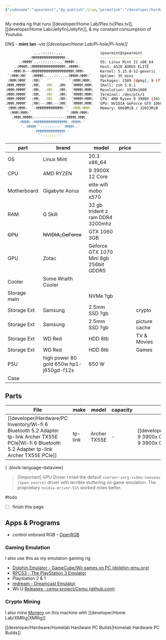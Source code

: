 ```yaml
---
{"codename":"spearmint","dg-publish":true,"permalink":"/developer/hardware/ryzen-9-3900x-custom-pc/","dgPassFrontmatter":true}
---
```


My media rig that runs [[developer/Home Lab/Plex.tv\|Plex.tv]], [[developer/Home Lab/Jellyfin\|Jellyfin]], & my constant consumption of Youtube. 

DNS  - **mint.lan** *-via [[developer/Home Lab/Pi-hole\|Pi-hole]]*

```bash
             ...-:::::-...                 spearmint@spearmint
          .-MMMMMMMMMMMMMMM-.              -------------------
      .-MMMM`..-:::::::-..`MMMM-.          OS: Linux Mint 21 x86_64
    .:MMMM.:MMMMMMMMMMMMMMM:.MMMM:.        Host: A520 AORUS ELITE
   -MMM-M---MMMMMMMMMMMMMMMMMMM.MMM-       Kernel: 5.15.0-52-generic
 `:MMM:MM`  :MMMM:....::-...-MMMM:MMM:`    Uptime: 35 mins
 :MMM:MMM`  :MM:`  ``    ``  `:MMM:MMM:    Packages: 2589 (dpkg), 9 (flatpak)
.MMM.MMMM`  :MM.  -MM.  .MM-  `MMMM.MMM.   Shell: zsh 5.8.1
:MMM:MMMM`  :MM.  -MM-  .MM:  `MMMM-MMM:   Resolution: 1920x1080
:MMM:MMMM`  :MM.  -MM-  .MM:  `MMMM:MMM:   Terminal: /dev/pts/1
:MMM:MMMM`  :MM.  -MM-  .MM:  `MMMM-MMM:   CPU: AMD Ryzen 9 3900X (24) @ 3.800GHz
.MMM.MMMM`  :MM:--:MM:--:MM:  `MMMM.MMM.   GPU: NVIDIA GeForce GTX 1060 3GB
 :MMM:MMM-  `-MMMMMMMMMMMM-`  -MMM-MMM:    Memory: 6668MiB / 32023MiB
  :MMM:MMM:`                `:MMM:MMM:
   .MMM.MMMM:--------------:MMMM.MMM.
     '-MMMM.-MMMMMMMMMMMMMMM-.MMMM-'
       '.-MMMM``--:::::--``MMMM-.'
            '-MMMMMMMMMMMMM-'
               ``-:::::-``
```

| part         | brand                                   | model                                  | price |               |     |
| ------------ | --------------------------------------- | -------------------------------------- | ----- | ------------- | --- |
| OS           | Linux Mint                              | 20.3 x86_64                            |       |               |     |
| CPU          | AMD RYZEN                               | 9 3900X 12 Core                        |       |               |     |
| Motherboard  | Gigabyte Aorus                          | elite wifi mobo x570                   |       |               |     |
| RAM          | G Skill                                 | 32 gb trident z ram DDR4 3200mhz       |       |               |     |
| ~~GPU~~      | ~~NVIDIA_GeForce~~                      | GTX 1060 3GB                           |       |               |     |
| GPU          | Zotac                                   | Geforce GTX 1070 Mini 8gb 256bit GDDR5 |       |               |     |
| Cooler       | Some Wraith Cooler                      |                                        |       |               |     |
| Storage main |                                         | NVMe ?gb                               |       |               |     |
| Storage Ext  | Samsung                                 | 2.5mm SSD  ?gb                         |       | crypto        |     |
| Storage Ext  | Samsung                                 | 2.5mm SSD  ?gb                         |       | picture cache |     |
| Storage Ext  | WD Red                                  | HDD 8tb                                |       | TV & Movies   |     |
| Storage Ext  | WD Red                                  | HDD 8tb                                |       | Games         |     |
| PSU          | high power 80 gold 650w hp1-j650gd-f12s | 650 W                                  |       |               |     |
| Case         |                                         |                                        |       |               |     |
## Parts
| File                                                                                                                                                    | make    | model        | capacity | device                                                                     |
| ------------------------------------------------------------------------------------------------------------------------------------------------------- | ------- | ------------ | -------- | -------------------------------------------------------------------------- |
| [[developer/Hardware/PC Inventory/Wi-fi 6 Bluetooth 5.2 Adapter tp-link Archer TX55E PCIe\|Wi-fi 6 Bluetooth 5.2 Adapter tp-link Archer TX55E PCIe]] | tp-link | Archer TX55E | \-       | [[developer/Hardware/Ryzen 9 3900x Custom PC\|Ryzen 9 3900x Custom PC]] |

{ .block-language-dataview}

>[!important] GPU Driver
>I tried the default `xserver-xorg-video-nouveau (open-source)` driver with terrible stuttering on game emulation. The proprietary `nvidia-driver-515` worked miles better. 

#todo 
- [ ] finish this page

## Apps & Programs
- control onboard RGB - [OpenRGB](https://openrgb.org/)

### Gaming Emulation
I also use this as my emulation gaming rig
- [Dolphin Emulator - GameCube/Wii games on PC (dolphin-emu.org)](https://dolphin-emu.org/)
- [RPCS3 - The PlayStation 3 Emulator](https://rpcs3.net/)
- Playstation 2 & 1
- [redream - Dreamcast Emulator](https://redream.io/)
- Wii U [Releases · cemu-project/Cemu (github.com)](https://github.com/cemu-project/Cemu/releases/)

### Crypto Mining
I also mine [Monero](https://www.getmonero.org/) on this machine with [[developer/Home Lab/XMRig\|XMRig]] 


[[developer/Hardware/Homelab Hardware PC Builds\|Homelab Hardware PC Builds]]